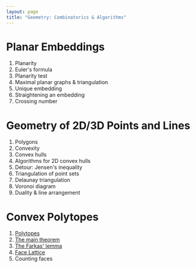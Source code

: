 ```yaml
---
layout: page
title: "Geometry: Combinatorics & Algorithms"
---
```


# Planar Embeddings

1. Planarity
1. Euler's formula
1. Planarity test
1. Maximal planar graphs & triangulation
1. Unique embedding
1. Straightening an embedding
1. Crossing number

# Geometry of 2D/3D Points and Lines

1. Polygons
1. Convexity
1. Convex hulls
1. Algorithms for 2D convex hulls
1. Detour: Jensen's inequality
1. Triangulation of point sets
1. Delaunay triangulation
1. Voronoi diagram
1. Duality & line arrangement

# Convex Polytopes

1. [Polytopes](./3-1.html)
1. [The main theorem](./3-2.html)
1. [The Farkas' lemma](./3-3.html)
1. [Face Lattice](./3-4.html)
1. Counting faces

